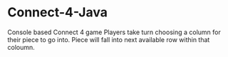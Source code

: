 # Connect-4-Java
Console based Connect 4 game
Players take turn choosing a column for their piece to go into. Piece will fall into next available row within that coloumn. 
